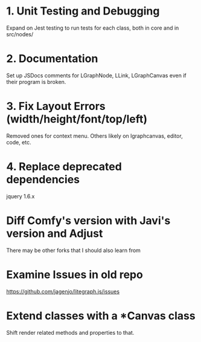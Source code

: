 
# 1. Unit Testing and Debugging

Expand on Jest testing to run tests for each class, both in core and in src/nodes/

# 2. Documentation

Set up JSDocs comments for LGraphNode, LLink, LGraphCanvas even if their program is broken.

# 3. Fix Layout Errors (width/height/font/top/left)

Removed ones for context menu.  Others likely on lgraphcanvas, editor, code, etc.

# 4. Replace deprecated dependencies

jquery 1.6.x

# Diff Comfy's version with Javi's version and Adjust

There may be other forks that I should also learn from

# Examine Issues in old repo

https://github.com/jagenjo/litegraph.js/issues

# Extend classes with a *Canvas class

Shift render related methods and properties to that.